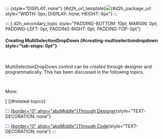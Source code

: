 ::: {style="DISPLAY: none"}
[](ms-xhelp:///?Id=d2h_url_template){#d2h_url_template}![](!package_url!){#d2h_package_url style="WIDTH: 0px; DISPLAY: none; HEIGHT: 0px"}
:::

::: {.d2h_secondary_topic style="PADDING-BOTTOM: 10pt; MARGIN: 0pt; PADDING-LEFT: 0pt; PADDING-RIGHT: 0pt; PADDING-TOP: 0pt"}
#### Creating MultiSelectionDropDown {#creating-multiselectiondropdown style="tab-stops: 0pt"}

 

MultiSelectionDropDown control can be created through designer and programmatically. This has been discussed in the following topics.

 

More:

[ ]{#related-topics}

[![](button.gif){border="0" align="absMiddle"}Through Designer](ms-xhelp:///?Id=500b9de4-726a-4ef3-b4c9-66ae3d66caf8){style="TEXT-DECORATION: none"}

[![](button.gif){border="0" align="absMiddle"}Through Code](ms-xhelp:///?Id=dc803019-b01b-44e5-a1da-512a5559b8ad){style="TEXT-DECORATION: none"}
:::
